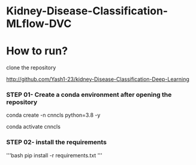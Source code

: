 # Kidney-Disease-Classification-MLflow-DVC




# How to run?


clone the repository

http://github.com/Yash1-23/kidney-Disease-Classification-Deep-Learning

### STEP 01- Create a conda environment after opening the repository

conda create -n cnncls python=3.8 -y


conda activate cnncls







### STEP 02- install the requirements
'''bash
pip install -r requirements.txt
'''

